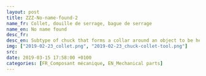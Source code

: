```yaml
---
layout: post
title: ZZZ-No-name-found-2
name_fr: Collet, douille de serrage, bague de serrage
name_en: No name found
desc_fr: 
desc_en: Subtype of chuck that forms a collar around an object to be held and exerts a strong clamping force on the object when it is tightened, usually by means of a tapered outer collar. It may be used to hold a workpiece or a tool.
img: ["2019-02-23_collet.png", "2019-02-23_chuck-collet-tool.png"]
src: 
date: 2019-03-15 17:58:00 +0100
categories: [FR_Composant mécanique, EN_Mechanical parts]
---
```

